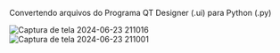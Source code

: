Convertendo arquivos do Programa QT Designer (.ui) para Python (.py)

![Captura de tela 2024-06-23 211016](https://github.com/hfa90/Conversor-de-.ui-para-.py/assets/163853542/624bf687-04a3-404e-b149-71208406aacd)
![Captura de tela 2024-06-23 211001](https://github.com/hfa90/Conversor-de-.ui-para-.py/assets/163853542/54d6b3f1-ff05-4510-85af-2f0d7eff0109)
